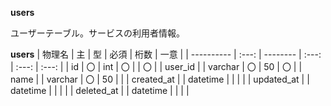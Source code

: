 **users**

ユーザーテーブル。サービスの利用者情報。

**users**
| 物理名     |  主   | 型       | 必須  | 桁数  | 一意  |
| ---------- | :---: | -------- | :---: | :---: | :---: |
| id         |  〇   | int      |  〇   |       |  〇   |
| user_id    |       | varchar  |  〇   |  50   |  〇   |
| name       |       | varchar  |  〇   |  50   |       |
| created_at |       | datetime |       |       |       |
| updated_at |       | datetime |       |       |       |
| deleted_at |       | datetime |       |       |       |
